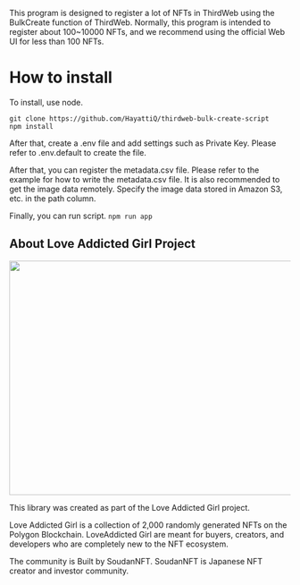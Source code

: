 This program is designed to register a lot of NFTs in ThirdWeb using the BulkCreate function of ThirdWeb.
Normally, this program is intended to register about 100~10000 NFTs, and we recommend using the official Web UI for less than 100 NFTs.

# How to install
To install, use node.
```
git clone https://github.com/HayattiQ/thirdweb-bulk-create-script
npm install
```
After that, create a .env file and add settings such as Private Key. Please refer to .env.default to create the file.

After that, you can register the metadata.csv file. Please refer to the example for how to write the metadata.csv file.
It is also recommended to get the image data remotely. Specify the image data stored in Amazon S3, etc. in the path column.

Finally, you can run script.
``` npm run app ```

## About Love Addicted Girl Project

<img src='LoveAddictedGirl.png' height="419" width="800" />

This library was created as part of the Love Addicted Girl project.

Love Addicted Girl is a collection of 2,000 randomly generated NFTs on the Polygon Blockchain. LoveAddicted Girl are meant for buyers, creators, and developers who are completely new to the NFT ecosystem.

The community is Built by SoudanNFT. SoudanNFT is Japanese NFT creator and investor community.